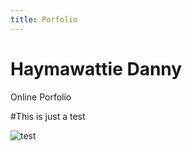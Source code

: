 ```yaml
---
title: Porfolio
---
```


# Haymawattie Danny
Online Porfolio

#This is just a test


<!DOCTYPE html>
![test](https://user-images.githubusercontent.com/34174086/33780142-152f0b1a-dc26-11e7-96bf-279c8995bd72.jpg)
